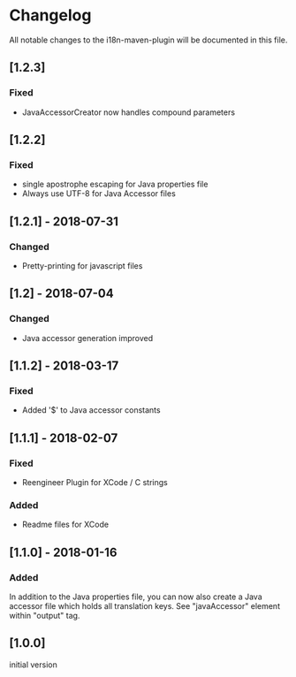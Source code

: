 # Changelog
All notable changes to the i18n-maven-plugin will be documented in this file.

## [1.2.3]
### Fixed
- JavaAccessorCreator now handles compound parameters

## [1.2.2]
### Fixed
- single apostrophe escaping for Java properties file
- Always use UTF-8 for Java Accessor files

## [1.2.1] - 2018-07-31
### Changed
- Pretty-printing for javascript files

## [1.2] - 2018-07-04
### Changed
- Java accessor generation improved

## [1.1.2] - 2018-03-17
### Fixed
- Added '$' to Java accessor constants

## [1.1.1] - 2018-02-07
### Fixed
- Reengineer Plugin for XCode / C strings
### Added
- Readme files for XCode

## [1.1.0] - 2018-01-16
### Added
In addition to the Java properties file, you can now also create a Java accessor file which holds all translation keys. See "javaAccessor" element within "output" tag.

## [1.0.0]
initial version
